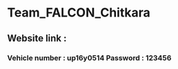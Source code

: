 # Team_FALCON_Chitkara
<h2>Website link :  </h2>

<h3>
Vehicle number :   up16y0514
Password : 123456
</h3>
